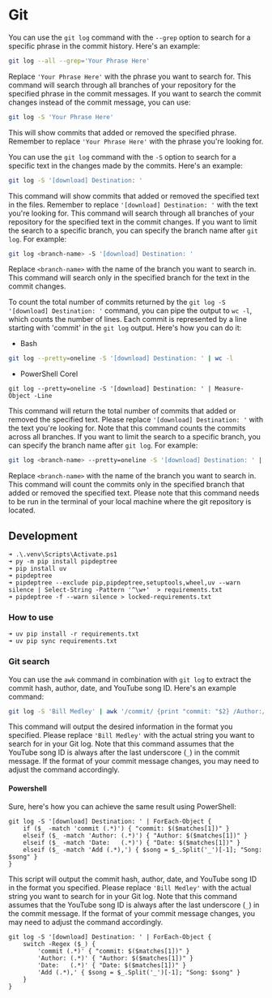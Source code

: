# Git

You can use the `git log` command with the `--grep` option to search for a specific phrase in the commit history. Here's an example:

```bash
git log --all --grep='Your Phrase Here'
```

Replace `'Your Phrase Here'` with the phrase you want to search for. This command will search through all branches of your repository for the specified phrase in the commit messages. If you want to search the commit changes instead of the commit message, you can use:

```bash
git log -S 'Your Phrase Here'
```

This will show commits that added or removed the specified phrase. Remember to replace `'Your Phrase Here'` with the phrase you're looking for.

You can use the `git log` command with the `-S` option to search for a specific text in the changes made by the commits. Here's an example:

```bash
git log -S '[download] Destination: '
```

This command will show commits that added or removed the specified text in the files. Remember to replace `'[download] Destination: '` with the text you're looking for. This command will search through all branches of your repository for the specified text in the commit changes. If you want to limit the search to a specific branch, you can specify the branch name after `git log`. For example:

```bash
git log <branch-name> -S '[download] Destination: '
```

Replace `<branch-name>` with the name of the branch you want to search in. This command will search only in the specified branch for the text in the commit changes.

To count the total number of commits returned by the `git log -S '[download] Destination: '` command, you can pipe the output to `wc -l`, which counts the number of lines. Each commit is represented by a line starting with 'commit' in the `git log` output. Here's how you can do it:

- Bash

```bash
git log --pretty=oneline -S '[download] Destination: ' | wc -l
```

- PowerShell Corel

```pwsh
git log --pretty=oneline -S '[download] Destination: ' | Measure-Object -Line
```

This command will return the total number of commits that added or removed the specified text. Please replace `'[download] Destination: '` with the text you're looking for. Note that this command counts the commits across all branches. If you want to limit the search to a specific branch, you can specify the branch name after `git log`. For example:

```bash
git log <branch-name> --pretty=oneline -S '[download] Destination: ' | wc -l
```

Replace `<branch-name>` with the name of the branch you want to search in. This command will count the commits only in the specified branch that added or removed the specified text. Please note that this command needs to be run in the terminal of your local machine where the git repository is located.

## Development

```pwsh
➜ .\.venv\Scripts\Activate.ps1
➜ py -m pip install pipdeptree
➜ pip install uv
➜ pipdeptree 
➜ pipdeptree --exclude pip,pipdeptree,setuptools,wheel,uv --warn silence | Select-String -Pattern '^\w+'  > requirements.txt
➜ pipdeptree -f --warn silence > locked-requirements.txt

```

### How to use

```pwsh
➜ uv pip install -r requirements.txt
➜ uv pip sync requirements.txt
```

### Git search

You can use the `awk` command in combination with `git log` to extract the commit hash, author, date, and YouTube song ID. Here's an example command:

```bash
git log -S 'Bill Medley' | awk '/commit/ {print "commit: "$2} /Author:/ {print "Author: "$2" "$3" "$4} /Date:/ {print "Date: "$3" "$4" "$5" "$6" "$7} /^    Add/ {split($0,a,"_"); print "Song: "a[2]}'
```

This command will output the desired information in the format you specified. Please replace `'Bill Medley'` with the actual string you want to search for in your Git log. Note that this command assumes that the YouTube song ID is always after the last underscore (`_`) in the commit message. If the format of your commit message changes, you may need to adjust the command accordingly.

#### Powershell

Sure, here's how you can achieve the same result using PowerShell:

```pwsh
git log -S '[download] Destination: ' | ForEach-Object {
    if ($_ -match 'commit (.*)') { "commit: $($matches[1])" }
    elseif ($_ -match 'Author: (.*)') { "Author: $($matches[1])" }
    elseif ($_ -match 'Date:   (.*)') { "Date: $($matches[1])" }
    elseif ($_ -match 'Add (.*),') { $song = $_.Split('_')[-1]; "Song: $song" }
}
```

This script will output the commit hash, author, date, and YouTube song ID in the format you specified. Please replace `'Bill Medley'` with the actual string you want to search for in your Git log. Note that this command assumes that the YouTube song ID is always after the last underscore (`_`) in the commit message. If the format of your commit message changes, you may need to adjust the command accordingly.

```pwsh
git log -S '[download] Destination: ' | ForEach-Object {
    switch -Regex ($_) {
        'commit (.*)' { "commit: $($matches[1])" }
        'Author: (.*)' { "Author: $($matches[1])" }
        'Date:   (.*)' { "Date: $($matches[1])" }
        'Add (.*),' { $song = $_.Split('_')[-1]; "Song: $song" }
    }
}
```
